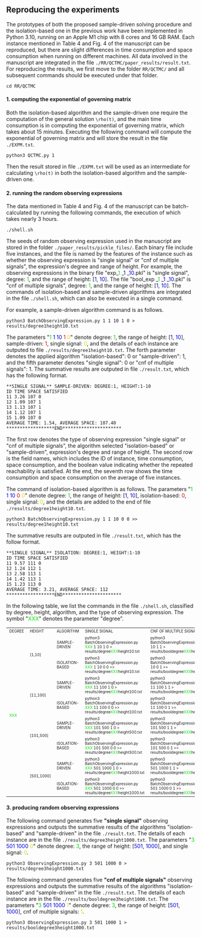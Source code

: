 ## Reproducing the experiments
The prototypes of both the proposed sample-driven solving procedure and the isolation-based one in the previous work have been
implemented in Python 3.10, running on an Apple M1 chip with 8 cores and 16 GB RAM.
Each instance mentioned in Table 4 and Fig. 4 of the manuscript can be reproduced,
but there are slight differences in time consumption and space consumption when running on different machines.
All data involved in the manuscript are integrated in the file ```./RR/QCTMC/paper_results/result.txt```. 
For reproducing the results, we first move to the folder ```RR/QCTMC/``` and all subsequent commands should be executed under that folder.
```
cd RR/QCTMC
```

#### 1. computing the exponential of governing matrix

Both the isolation-based algorithm and the sample-driven one require the computation of the general solution ```\rho(t)```, 
and the main time consumption is in computing the exponential of governing matrix, which takes about 15 minutes. 
Executing the following command will compute the exponential of governing matrix and will store the result in the file ```./EXPM.txt```.

```
python3 QCTMC.py 1
```
 
Then the result stored in file ```./EXPM.txt``` will be used as an intermediate for calculating ```\rho(t)``` in both the isolation-based algorithm and the sample-driven one.

####  2. running the random observing expressions

The data mentioned in Table 4 and Fig. 4 of the manuscript can be batch-calculated by running the following commands,
the execution of which takes nearly 3 hours.
```
./shell.sh
```

The seeds of random observing expression used in the manuscript are stored in the folder ```./paper_results/pickle_files/```. 
Each binary file include five instances, and the file is named by the features of the instance
such as whether the observing expression is "single signal" or "cnf of multiple signals", the expression's degree and range of height.
For example, the observing expressions in the binary file "exp_<font color="#00dd00">1</font> _<font color="#0000dd">1</font> _<font color="#0000dd">10</font>.pkl"  is "single signal", 
degree: <font color="#00dd00">1</font>, and the range of height: [<font color="#0000dd">1</font>, <font color="#0000dd">10</font>]. 
The file "bool_exp _<font color="#00dd00">1</font> _<font color="#0000dd">1</font> _<font color="#0000dd">10</font>.pkl" is "cnf of multiple signals", degree: <font color="#00dd00">1</font>, and the range of height: [<font color="#0000dd">1</font>, <font color="#0000dd">10</font>]. 
The commands of  isolation-based and sample-driven algorithms are integrated in the file ```./shell.sh```, 
which can also be executed in a single command.

For example, a sample-driven algorithm command is as follows. 

```
python3 BatchObservingExpression.py 1 1 10 1 0 > results/degree1height10.txt
```

The parameters "<font color="#00dd00">1</font> <font color="#0000dd">1</font> <font color="#0000dd">10</font> <font color="dd0000">1</font> <font color="#dddd00">0</font>" denote degree: <font color="#00dd00">1</font>, the range of height: [<font color="#0000dd">1</font>, <font color="#0000dd">10</font>], sample-driven: <font color="dd0000">1</font>, single signal: <font color="#dddd00">0</font>, 
and the details of each instance are outputed to file ```./results/degree1height10.txt```. 
The forth parameter denotes the applied algorithm "isolation-based": 0 or "sample-driven": 1,
and  the fifth parameter denotes "single signal": 0 or "cnf of multiple signals": 1. 
The summative results are outputed in file ```./result.txt```, which has the following format. 

```
**SINGLE SIGNAL** SAMPLE-DRIVEN: DEGREE:1, HEIGHT:1-10
ID TIME SPACE SATISFIED
11 3.26 107 0
12 1.09 107 1
13 1.13 107 1
14 1.12 107 1
15 1.09 107 0
AVERAGE TIME: 1.54, AVERAGE SPACE: 107.40
******************END**********************
```

The first row denotes the type of observing expression "single signal" or "cnf of multiple signals", 
the algorithm selected "isolation-based" or "sample-driven", expression's degree and range of height. 
The second row is the field names, which includes the ID of instance, time consumption, space consumption, 
and the boolean value indicating whether the repeated reachability is satisfied. At the end, the seventh row shows the time consumption and 
space consumption on the average of five instances.

The command of isolation-based algorithm is as follows. 
The parameters "<font color="#00dd00">1</font> <font color="#0000dd">1</font> <font color="#0000dd">10</font> <font color="dd0000">0</font> <font color="#dddd00">0</font>" denote degree: <font color="#00dd00">1</font>, the range of height: [<font color="#0000dd">1</font>, <font color="#0000dd">10</font>], isolation-based: <font color="dd0000">0</font>, single signal: <font color="#dddd00">0</font>,
and the details are added to the end of file ```./results/degree1height10.txt```.
```
python3 BatchObservingExpression.py 1 1 10 0 0 >> results/degree1height10.txt
```
The summative results are outputed in file ```./result.txt```,  which has the follow format.
```
**SINGLE SIGNAL** ISOLATION: DEGREE:1, HEIGHT:1-10
ID TIME SPACE SATISFIED
11 9.57 111 0
12 1.24 112 1
13 2.58 113 1
14 1.42 113 1
15 1.23 113 0
AVERAGE TIME: 3.21, AVERAGE SPACE: 112
******************END**********************
```


In the following table, we list the commands in the file ```./shell.sh```, classified by degree, height, 
algorithm, and the type of observing expression. The symbol "<font color="00dd00">XXX</font>" denotes the parameter "degree".
<div STYLE="page-break-after: always;"></div>

<table>
    <tr>
         <td> <font size="1">DEGREE</font></td> 
         <td> <font size="1">HEIGHT</font></td> 
         <td> <font size="1">ALGORITHM</font></td> 
         <td> <font size="1">SINGLE SIGNAL</font></td> 
         <td> <font size="1">CNF OF MULTIPLE SIGNALS</font></td> 
   </tr>
    <tr>
        <td rowspan="8"> <font size="1"><font color="00dd00">XXX</font></font></td>    
  		 <td rowspan="2"><font size="1">[1,10]</font></td> 
  		 <td> <font size="1">SAMPLE-DRIVEN</font></td> 
      	 <td> <font size="1"> python3 BatchObservingExpression.py <font color="00dd00">XXX</font> 1 10  1 0 > results/degree<font color="00dd00">XXX</font>height10.txt
</font></td> 
 <td> <font size="1"> python3 BatchObservingExpression.py <font color="00dd00">XXX</font> 1 10 1 1 > results/booldegree<font color="00dd00">XXX</font>height10.txt </font></td> 
    </tr>
  <tr>
         <td> <font size="1">ISOLATION-BASED</font></td> 
         <td> <font size="1">python3 BatchObservingExpression.py <font color="00dd00">XXX</font> 1 10 0  0 >> results/degree<font color="00dd00">XXX</font>height10.txt
</font></td>  
 <td> <font size="1">python3 BatchObservingExpression.py <font color="00dd00">XXX</font> 1 10 0  1 >> results/booldegree<font color="00dd00">XXX</font>height10.txt</font></td>
    </tr>
    <tr>
  		 <td rowspan="2"><font size="1"> [11,100]</font></td> 
  		 <td> <font size="1">SAMPLE-DRIVEN</font></td> 
      	 <td> <font size="1"> python3 BatchObservingExpression.py <font color="00dd00">XXX</font> 11 100   1  0 >  results/degree<font color="00dd00">XXX</font>height100.txt</font>
</td>
         <td> <font size="1">python3 BatchObservingExpression.py <font color="00dd00">XXX</font> 11 100 1 1 >  results/booldegree<font color="00dd00">XXX</font>height100.txt</font></td>
    </tr>
  <tr>
         <td> <font size="1">ISOLATION-BASED</font></td> 
         <td> <font size="1">python3 BatchObservingExpression.py <font color="00dd00">XXX</font> 11 100   0  0 >>   results/degree<font color="00dd00">XXX</font>height100.txt
</font></td>  
 <td> <font size="1">python3 BatchObservingExpression.py <font color="00dd00">XXX</font> 11 100 0  1 >>  results/booldegree<font color="00dd00">XXX</font>height100.txt </font></td> 
    </tr>
 <tr>
  		 <td rowspan="2"><font size="1">[101,500]</font></td> 
  		 <td> <font size="1">SAMPLE-DRIVEN</font></td> 
      	 <td> <font size="1"> python3 BatchObservingExpression.py <font color="00dd00">XXX</font> 101 500 1  0 >   results/degree<font color="00dd00">XXX</font>height500.txt
</font></td> 
 <td> <font size="1">python3 BatchObservingExpression.py <font color="00dd00">XXX</font> 101 500 1  1 >  results/booldegree<font color="00dd00">XXX</font>height500.txt</font></td>
    </tr>
  <tr>
         <td> <font size="1">ISOLATION-BASED</font></td> 
         <td> <font size="1">python3 BatchObservingExpression.py <font color="00dd00">XXX</font> 101 500  0  0 >>  results/degree<font color="00dd00">XXX</font>height500.txt
</font></td>  
 <td> <font size="1">python3 BatchObservingExpression.py <font color="00dd00">XXX</font> 101 500 0  1 >>  results/booldegree<font color="00dd00">XXX</font>height500.txt</font></td>
    </tr>
 <tr>
  		 <td rowspan="2"><font size="1">[501,1000]</font></td> 
  		 <td> <font size="1">SAMPLE-DRIVEN</font></td> 
      	 <td> <font size="1"> python3 BatchObservingExpression.py <font color="00dd00">XXX</font> 501 1000 1  0 >  results/degree<font color="00dd00">XXX</font>height1000.txt
</font></td> 
 <td> <font size="1">python3 BatchObservingExpression.py <font color="00dd00">XXX</font> 501 1000 1 1 >  results/booldegree<font color="00dd00">XXX</font>height1000.txt</font></td>
    </tr>
  <tr>
         <td> <font size="1">ISOLATION-BASED</font></td> 
         <td> <font size="1">python3 BatchObservingExpression.py <font color="00dd00">XXX</font> 501 1000  0  0 >>  results/degree<font color="00dd00">XXX</font>height1000.txt
</font></td>
 <td> <font size="1">python3 BatchObservingExpression.py <font color="00dd00">XXX</font> 501 1000 0  1 >>  results/booldegree<font color="00dd00">XXX</font>height1000.txt</font></td>
    </tr>
  
</table>


#### 3. producing random observing expressions

The following command generates five **"single signal"** observing expressions
and outputs the summative results of the algorithms "isolation-based" and "sample-driven"  in the file ```./result.txt```. 
The details of each instance are in the file ```./results/degree3height1000.txt```.
The parameters "<font color="#00dd00">3</font> <font color="#0000dd">501</font> <font color="#0000dd">1000</font> <font color="#dddd00">0</font>" denote degree: <font color="#00dd00">3</font>, the range of height: [<font color="#0000dd">501</font>, <font color="#0000dd">1000</font>], and single signal: <font color="#dddd00">0</font>. 


```python3 ObservingExpression.py 3 501 1000 0 >  results/degree3height1000.txt```



The following command generates five **"cnf of multiple signals"** observing expressions 
and outputs the summative results of the algorithms "isolation-based" and "sample-driven"  in the file ```./result.txt```.
The details of each instance are in the file ```./results/booldegree3height1000.txt```.
The parameters "<font color="#00dd00">3</font> <font color="#0000dd">501</font> <font color="#0000dd">1000</font> <font color="#dddd00">1</font>" denote degree: <font color="#00dd00">3</font>, the range of height: [<font color="#0000dd">501</font>, <font color="#0000dd">1000</font>], cnf of multiple signals: <font color="#dddd00">1</font>. 

```python3 ObservingExpression.py 3 501 1000 1 >  results/booldegree3height1000.txt```




